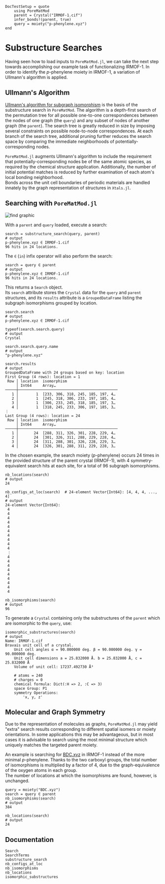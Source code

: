 ```@meta
DocTestSetup = quote
    using PoreMatMod
    parent = Crystal("IRMOF-1.cif")
    infer_bonds!(parent, true)
    query = moiety("p-phenylene.xyz")
end
```

# Substructure Searches

Having seen how to load inputs to `PoreMatMod.jl`, we can take the next step towards accomplishing our example task of functionalizing IRMOF-1. 
In order to identify the *p*-phenylene moiety in IRMOF-1, a variation of Ullmann's algorithm is applied.

## Ullmann's Algorithm

[Ullmann's algorithm for subgraph isomorphism](https://doi.org/10.1145/321921.321925) is the basis of the substructure search in `PoreMatMod`. 
The algorithm is a depth-first search of the permutation tree for all possible one-to-one correspondences between the nodes of one graph (the `query`) and any subset of nodes of another graph (the `parent`). 
The search tree is greatly reduced in size by imposing several constraints on possible node-to-node correspondences. 
At each branch of the search tree, additional pruning further reduces the search space by comparing the immediate neighborhoods of potentially-corresponding nodes.

`PoreMatMod.jl` augments Ullmann's algorithm to include the requirement that potentially-corresponding nodes be of the same atomic species, as required by the chemical
structure application. 
Additionally, the number of initial potential matches is reduced by further examination of each atom's local bonding neighborhood.  
Bonds across the unit cell boundaries of periodic materials are handled innately by the graph representation of structures in `Xtals.jl`.

## Searching with `PoreMatMod.jl`

![find graphic](../../assets/find/s_moty-in-xtal.png)

With a `parent` and `query` loaded, execute a search:

```jldoctest
search = substructure_search(query, parent)
# output
p-phenylene.xyz ∈ IRMOF-1.cif
96 hits in 24 locations.
```

The `∈` (`in`) infix operator will also perform the search:

```jldoctest find
search = query ∈ parent
# output
p-phenylene.xyz ∈ IRMOF-1.cif
96 hits in 24 locations.
```

This returns a `Search` object.  
Its `search` attribute stores the `Crystal` data for the `query` and `parent` structures, and its `results` attribute is a `GroupedDataFrame` listing the subgraph isomorphisms grouped by location.

```jldoctest find
search.search
# output
p-phenylene.xyz ∈ IRMOF-1.cif
```
```jldoctest find
typeof(search.search.query)
# output
Crystal
```
```jldoctest find
search.search.query.name
# output
"p-phenylene.xyz"
```
```jldoctest find
search.results
# output
GroupedDataFrame with 24 groups based on key: location
First Group (4 rows): location = 1
 Row │ location  isomorphism
     │ Int64     Array…
─────┼─────────────────────────────────────────────
   1 │        1  [233, 306, 318, 245, 185, 197, 4…
   2 │        1  [245, 318, 306, 233, 197, 185, 4…
   3 │        1  [306, 233, 245, 318, 185, 197, 3…
   4 │        1  [318, 245, 233, 306, 197, 185, 3…
⋮
Last Group (4 rows): location = 24
 Row │ location  isomorphism
     │ Int64     Array…
─────┼─────────────────────────────────────────────
   1 │       24  [288, 311, 326, 301, 228, 229, 4…
   2 │       24  [301, 326, 311, 288, 229, 228, 4…
   3 │       24  [311, 288, 301, 326, 228, 229, 3…
   4 │       24  [326, 301, 288, 311, 229, 228, 3…
```

In the chosen example, the search moiety (*p*-phenylene) occurs 24 times in the provided structure of the parent crystal (IRMOF-1), with 4 symmetry-equivalent search hits at each site, for a total of 96 subgraph isomorphisms.

```jldoctest find
nb_locations(search) 
# output
24
```
```jldoctest find; output=false
nb_configs_at_loc(search)  # 24-element Vector{Int64}: [4, 4, 4, ..., 4]
# output
24-element Vector{Int64}:
 4
 4
 4
 4
 4
 4
 4
 4
 4
 4
 ⋮
 4
 4
 4
 4
 4
 4
 4
 4
 4
```
```jldoctest find
nb_isomorphisms(search) 
# output
96
```

To generate a `Crystal` containing only the substructures of the `parent` which are isomorphic to the `query`, use:

```jldoctest find; output=false
isomorphic_substructures(search)
# output
Name: IRMOF-1.cif
Bravais unit cell of a crystal.
	Unit cell angles α = 90.000000 deg. β = 90.000000 deg. γ = 90.000000 deg.
	Unit cell dimensions a = 25.832000 Å. b = 25.832000 Å, c = 25.832000 Å
	Volume of unit cell: 17237.492730 Å³

	# atoms = 240
	# charges = 0
	chemical formula: Dict(:H => 2, :C => 3)
	space Group: P1
	symmetry Operations:
		'x, y, z'
```

## Molecular and Graph Symmetry

Due to the representation of molecules as graphs, `PoreMatMod.jl` may yield "extra" search results corresponding to different spatial isomers or moiety orientations.
In some applications this may be advantageous, but in most cases it is advisable to search using the most minimal structure which uniquely matches the targeted parent moiety.

An example is searching for [BDC.xyz](../../../assets/find/BDC.xyz) in IRMOF-1 instead of the more minimal *p*-phenylene.
Thanks to the two carboxyl groups, the total number of isomorphisms is multiplied by a factor of 4, due to the graph-equivalence of the oxygen atoms in each group.  
The number of locations at which the isomorphisms are found, however, is unchanged.

```jldoctest find
query = moiety("BDC.xyz")
search = query ∈ parent
nb_isomorphisms(search) 
# output
384
```
```jldoctest find
nb_locations(search) 
# output
24
```

## Documentation

```@docs
Search
SearchTerms
substructure_search
nb_configs_at_loc
nb_isomorphisms
nb_locations
isomorphic_substructures
```

